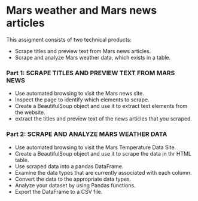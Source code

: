 # Mars weather and Mars news articles

This assigment consists of two technical products:

- Scrape titles and preview text from Mars news articles.
- Scrape and analyze Mars weather data, which exists in a table.

### Part 1: SCRAPE TITLES AND PREVIEW TEXT FROM MARS NEWS

- Use automated browsing to visit the Mars news site.
- Inspect the page to identify which elements to scrape.
- Create a BeautifulSoup object and use it to extract text elements from the website.
- extract the titles and preview text of the news articles that you scraped.

### Part 2: SCRAPE AND ANALYZE MARS WEATHER DATA

- Use automated browsing to visit the Mars Temperature Data Site.
- Create a BeautifulSoup object and use it to scrape the data in thr HTML table.
- Use scraped data into a pandas DataFrame.
- Examine the data types that are currently associated with each column.
- Convert the data to the appropriate data types.
- Analyze your dataset by using Pandas functions.
- Export the DataFrame to a CSV file.
